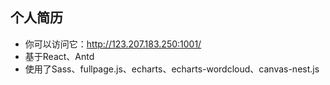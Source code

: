 ## 个人简历
* 你可以访问它：http://123.207.183.250:1001/
* 基于React、Antd
* 使用了Sass、fullpage.js、echarts、echarts-wordcloud、canvas-nest.js
